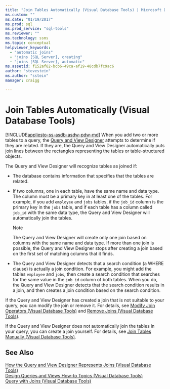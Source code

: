 ```yaml
---
title: "Join Tables Automatically (Visual Database Tools) | Microsoft Docs"
ms.custom: ""
ms.date: "01/19/2017"
ms.prod: sql
ms.prod_service: "sql-tools"
ms.reviewer: ""
ms.technology: ssms
ms.topic: conceptual
helpviewer_keywords: 
  - "automatic joins"
  - "joins [SQL Server], creating"
  - "joins [SQL Server], automatic"
ms.assetid: f152af82-bcb6-49ca-af19-48cdb7fc9ac6
author: "stevestein"
ms.author: "sstein"
manager: craigg

---
```

# Join Tables Automatically (Visual Database Tools)
[!INCLUDE[appliesto-ss-asdb-asdw-pdw-md](../../includes/appliesto-ss-asdb-asdw-pdw-md.md)]
When you add two or more tables to a query, the [Query and View Designer](../../ssms/visual-db-tools/query-and-view-designer-tools-visual-database-tools.md) attempts to determine if they are related. If they are, the Query and View Designer automatically puts join lines between the rectangles representing the tables or table-structured objects.  
  
The Query and View Designer will recognize tables as joined if:  
  
-   The database contains information that specifies that the tables are related.  
  
-   If two columns, one in each table, have the same name and data type. The column must be a primary key in at least one of the tables. For example, if you add `employee` and `jobs` tables, if the `job_id` column is the primary key in the `jobs` table, and if each table has a column called `job_id` with the same data type, the Query and View Designer will automatically join the tables.  
  
    > [!NOTE]  
    > The Query and View Designer will create only one join based on columns with the same name and data type. If more than one join is possible, the Query and View Designer stops after creating a join based on the first set of matching columns that it finds.  
  
-   The Query and View Designer detects that a search condition (a WHERE clause) is actually a join condition. For example, you might add the tables `employee` and `jobs`, then create a search condition that searches for the same value in the `job_id` column of both tables. When you do, the Query and View Designer detects that the search condition results in a join, and then creates a join condition based on the search condition.  
  
If the Query and View Designer has created a join that is not suitable to your query, you can modify the join or remove it. For details, see [Modify Join Operators &#40;Visual Database Tools&#41;](../../ssms/visual-db-tools/modify-join-operators-visual-database-tools.md) and [Remove Joins &#40;Visual Database Tools&#41;](../../ssms/visual-db-tools/remove-joins-visual-database-tools.md).  
  
If the Query and View Designer does not automatically join the tables in your query, you can create a join yourself. For details, see [Join Tables Manually &#40;Visual Database Tools&#41;](../../ssms/visual-db-tools/join-tables-manually-visual-database-tools.md).  
  
## See Also  
[How the Query and View Designer Represents Joins &#40;Visual Database Tools&#41;](../../ssms/visual-db-tools/how-the-query-and-view-designer-represents-joins-visual-database-tools.md)  
[Design Queries and Views How-to Topics &#40;Visual Database Tools&#41;](../../ssms/visual-db-tools/design-queries-and-views-how-to-topics-visual-database-tools.md)  
[Query with Joins &#40;Visual Database Tools&#41;](../../ssms/visual-db-tools/query-with-joins-visual-database-tools.md)  
  
